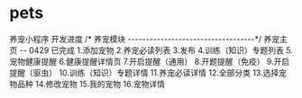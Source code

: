 # pets
养宠小程序 开发进度
/* 养宠模块 
-----------------------------------*/
养宠主页  -- 0429 已完成
1.添加宠物
2.养宠必读列表
3.发布
4.训练（知识）专题列表
5.宠物健康提醒
6.健康提醒详情页
7.开启提醒（通用）
8.开题提醒（免疫）
9.开启提醒（驱虫）
10.训练（知识）专题详情
11.养宠必读详情
12.全部分类
13.选择宠物品种
14.修改宠物
15.我的宠物
16.宠物详情
